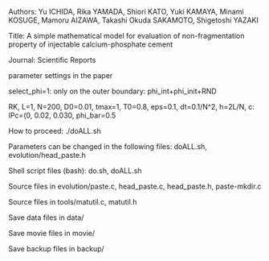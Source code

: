 Authors: Yu ICHIDA, Rika YAMADA, Shiori KATO, Yuki KAMAYA, Minami KOSUGE, Mamoru AIZAWA, Takashi Okuda SAKAMOTO, Shigetoshi YAZAKI

Title: A simple mathematical model for evaluation of non-fragmentation property of injectable calcium-phosphate cement

Journal: Scientific Reports

parameter settings in the paper

select_phi=1: only on the outer boundary: phi_int+phi_init+RND

RK, L=1, N=200, D0=0.01, tmax=1, T0=0.8, eps=0.1, dt=0.1/N^2, h=2L/N, c: IPc=(0, 0.02, 0.030, phi_bar=0.5

How to proceed: ./doALL.sh

Parameters can be changed in the following files: doALL.sh, evolution/head_paste.h

Shell script files (bash): do.sh, doALL.sh

Source files in evolution/paste.c, head_paste.c, head_paste.h, paste-mkdir.c

Source files in tools/matutil.c, matutil.h

Save data files in data/

Save movie files in movie/

Save backup files in backup/
